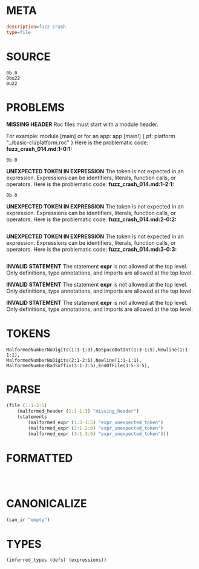 # META
~~~ini
description=fuzz crash
type=file
~~~
# SOURCE
~~~roc
0b.0
0bu22
0u22
~~~
# PROBLEMS
**MISSING HEADER**
Roc files must start with a module header.

For example:
        module [main]
or for an app:
        app [main!] { pf: platform "../basic-cli/platform.roc" }
Here is the problematic code:
**fuzz_crash_014.md:1-0:1:**
```roc
0b.0
```


**UNEXPECTED TOKEN IN EXPRESSION**
The token **<unknown>** is not expected in an expression.
Expressions can be identifiers, literals, function calls, or operators.
Here is the problematic code:
**fuzz_crash_014.md:1-2:1:**
```roc
0b.0
```


**UNEXPECTED TOKEN IN EXPRESSION**
The token **<unknown>** is not expected in an expression.
Expressions can be identifiers, literals, function calls, or operators.
Here is the problematic code:
**fuzz_crash_014.md:2-0:2:**
```roc

```


**UNEXPECTED TOKEN IN EXPRESSION**
The token **<unknown>** is not expected in an expression.
Expressions can be identifiers, literals, function calls, or operators.
Here is the problematic code:
**fuzz_crash_014.md:3-0:3:**
```roc

```


**INVALID STATEMENT**
The statement **expr** is not allowed at the top level.
Only definitions, type annotations, and imports are allowed at the top level.

**INVALID STATEMENT**
The statement **expr** is not allowed at the top level.
Only definitions, type annotations, and imports are allowed at the top level.

**INVALID STATEMENT**
The statement **expr** is not allowed at the top level.
Only definitions, type annotations, and imports are allowed at the top level.

# TOKENS
~~~zig
MalformedNumberNoDigits(1:1-1:3),NoSpaceDotInt(1:3-1:5),Newline(1:1-1:1),
MalformedNumberNoDigits(2:1-2:6),Newline(1:1-1:1),
MalformedNumberBadSuffix(3:1-3:5),EndOfFile(3:5-3:5),
~~~
# PARSE
~~~clojure
(file (1:1-3:5)
	(malformed_header (1:1-1:3) "missing_header")
	(statements
		(malformed_expr (1:3-1:5) "expr_unexpected_token")
		(malformed_expr (2:1-2:6) "expr_unexpected_token")
		(malformed_expr (3:1-3:5) "expr_unexpected_token")))
~~~
# FORMATTED
~~~roc



~~~
# CANONICALIZE
~~~clojure
(can_ir "empty")
~~~
# TYPES
~~~clojure
(inferred_types (defs) (expressions))
~~~